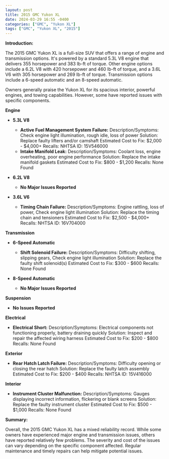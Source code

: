 ```yaml
---
layout: post
title: 2015 GMC Yukon XL
date: 2024-03-29 16:55 -0400
categories: ["GMC", "Yukon XL"]
tags: ["GMC", "Yukon XL", "2015"]
---
```

**Introduction:**

The 2015 GMC Yukon XL is a full-size SUV that offers a range of engine and transmission options. It's powered by a standard 5.3L V8 engine that delivers 355 horsepower and 383 lb-ft of torque. Other engine options include a 6.2L V8 with 420 horsepower and 460 lb-ft of torque, and a 3.6L V6 with 305 horsepower and 269 lb-ft of torque. Transmission options include a 6-speed automatic and an 8-speed automatic.

Owners generally praise the Yukon XL for its spacious interior, powerful engines, and towing capabilities. However, some have reported issues with specific components.

**Engine**

* **5.3L V8**

    * **Active Fuel Management System Failure:**
        Description/Symptoms: Check engine light illumination, rough idle, loss of power
        Solution: Replace faulty lifters and/or camshaft
        Estimated Cost to Fix: $2,000 - $4,000+
        Recalls: NHTSA ID: 15V546000
    * **Intake Manifold Leak:**
        Description/Symptoms: Coolant loss, engine overheating, poor engine performance
        Solution: Replace the intake manifold gaskets
        Estimated Cost to Fix: $800 - $1,200
        Recalls: None Found
* **6.2L V8**

    * **No Major Issues Reported**

* **3.6L V6**

    * **Timing Chain Failure:**
        Description/Symptoms: Engine rattling, loss of power, Check engine light illumination
        Solution: Replace the timing chain and tensioners
        Estimated Cost to Fix: $2,500 - $4,000+
        Recalls: NHTSA ID: 16V704000

**Transmission**

* **6-Speed Automatic**

    * **Shift Solenoid Failure:**
        Description/Symptoms: Difficulty shifting, slipping gears, Check engine light illumination
        Solution: Replace the faulty shift solenoid(s)
        Estimated Cost to Fix: $300 - $600
        Recalls: None Found
* **8-Speed Automatic**

    * **No Major Issues Reported**

**Suspension**

* **No Issues Reported**

**Electrical**

* **Electrical Short:**
    Description/Symptoms: Electrical components not functioning properly, battery draining quickly
    Solution: Inspect and repair the affected wiring harness
    Estimated Cost to Fix: $200 - $800
    Recalls: None Found

**Exterior**

* **Rear Hatch Latch Failure:**
    Description/Symptoms: Difficulty opening or closing the rear hatch
    Solution: Replace the faulty latch assembly
    Estimated Cost to Fix: $200 - $400
    Recalls: NHTSA ID: 15V416000

**Interior**

* **Instrument Cluster Malfunction:**
    Description/Symptoms: Gauges displaying incorrect information, flickering or blank screens
    Solution: Replace the faulty instrument cluster
    Estimated Cost to Fix: $500 - $1,000
    Recalls: None Found

**Summary:**

Overall, the 2015 GMC Yukon XL has a mixed reliability record. While some owners have experienced major engine and transmission issues, others have reported relatively few problems. The severity and cost of the issues can vary depending on the specific component affected. Regular maintenance and timely repairs can help mitigate potential issues.
